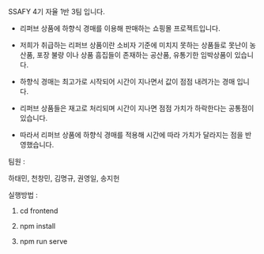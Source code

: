 SSAFY 4기 자율 1반 3팀 입니다.

- 리퍼브 상품에 하향식 경매를 이용해 판매하는 쇼핑몰 프로젝트입니다.

- 저희가 취급하는 리퍼브 상품이란 소비자 기준에 미치지 못하는 상품들로 못난이 농산품, 포장 불량 이나 상품 흠집들이 존재하는 공산품, 유통기한 임박상품이 있습니다.

-  하향식 경매는 최고가로 시작되어 시간이 지나면서 값이 점점 내려가는 경매 입니다.

- 리퍼브 상품들은 재고로 처리되며 시간이 지나면 점점 가치가 하락한다는 공통점이 있습니다.

- 따라서 리퍼브 상품에 하향식 경매를 적용해 시간에 따라 가치가 달라지는 점을 반영했습니다.




팀원 : 

하태민, 천창민, 김명규, 권영일, 송지헌


실행방법 :

1. cd frontend

2. npm install

3. npm run serve


